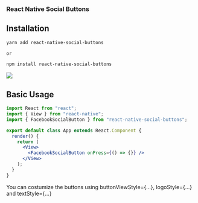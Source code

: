 ### React Native Social Buttons

## Installation

```bash
yarn add react-native-social-buttons

or

npm install react-native-social-buttons
```

<p>
<img src="https://github.com/virtumonde/react-native-social-buttons/blob/master/react-native-social-buttons-preview.png?raw=true" />
</p>

## Basic Usage

```jsx
import React from "react";
import { View } from "react-native";
import { FacebookSocialButton } from "react-native-social-buttons";

export default class App extends React.Component {
  render() {
    return (
      <View>
        <FacebookSocialButton onPress={() => {}} />
      </View>
    );
  }
}
```

You can costumize the buttons using buttonViewStyle={...}, logoStyle={...} and textStyle={...}
